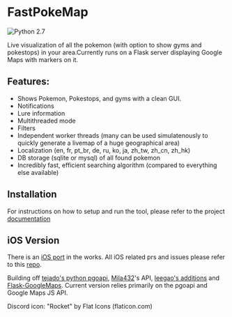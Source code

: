 
# FastPokeMap

![Python 2.7](https://img.shields.io/badge/python-2.7-blue.svg) 

Live visualization of all the pokemon (with option to show gyms and pokestops) in your area.Currently runs on a Flask server displaying Google Maps with markers on it.


## Features:

* Shows Pokemon, Pokestops, and gyms with a clean GUI.
* Notifications 
* Lure information
* Multithreaded mode
* Filters
* Independent worker threads (many can be used simulatenously to quickly generate a livemap of a huge geographical area)
* Localization (en, fr, pt_br, de, ru, ko, ja, zh_tw, zh_cn, zh_hk)
* DB storage (sqlite or mysql) of all found pokemon
* Incredibly fast, efficient searching algorithm (compared to everything else available)


## Installation

For instructions on how to setup and run the tool, please refer to the project [documentation](Soon)



## iOS Version

There is an [iOS port](https://github.com/istornz/iPokeGo) in the works. All iOS related prs and issues please refer to this [repo](https://github.com/istornz/iPokeGo).


Building off [tejado's python pgoapi](https://github.com/tejado/pgoapi), [Mila432](https://github.com/Mila432/Pokemon_Go_API)'s API, [leegao's additions](https://github.com/leegao/pokemongo-api-demo/tree/simulation) and [Flask-GoogleMaps](https://github.com/rochacbruno/Flask-GoogleMaps). Current version relies primarily on the pgoapi and Google Maps JS API.

Discord icon: "Rocket" by Flat Icons (flaticon.com)
